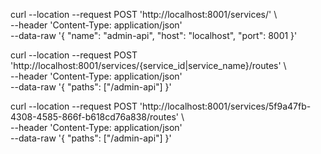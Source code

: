 curl --location --request POST 'http://localhost:8001/services/' \                                                                                                             
--header 'Content-Type: application/json' \
--data-raw '{
    "name": "admin-api",
    "host": "localhost",
    "port": 8001
}'


curl --location --request POST 'http://localhost:8001/services/{service_id|service_name}/routes' \                                                                                 
--header 'Content-Type: application/json' \
--data-raw '{
    "paths": ["/admin-api"]
}'


curl --location --request POST 'http://localhost:8001/services/5f9a47fb-4308-4585-866f-b618cd76a838/routes' \                                                                  
--header 'Content-Type: application/json' \
--data-raw '{
    "paths": ["/admin-api"]
}'